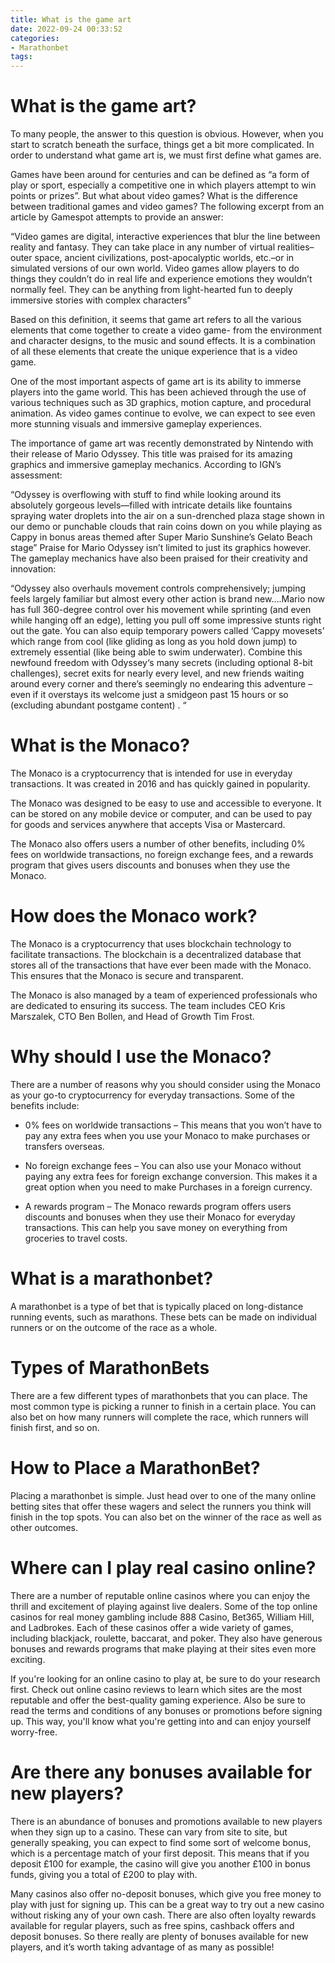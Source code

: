 ```yaml
---
title: What is the game art
date: 2022-09-24 00:33:52
categories:
- Marathonbet
tags:
---
```



#  What is the game art?

To many people, the answer to this question is obvious. However, when you start to scratch beneath the surface, things get a bit more complicated. In order to understand what game art is, we must first define what games are.

Games have been around for centuries and can be defined as “a form of play or sport, especially a competitive one in which players attempt to win points or prizes”. But what about video games? What is the difference between traditional games and video games? The following excerpt from an article by Gamespot attempts to provide an answer:

“Video games are digital, interactive experiences that blur the line between reality and fantasy. They can take place in any number of virtual realities–outer space, ancient civilizations, post-apocalyptic worlds, etc.–or in simulated versions of our own world. Video games allow players to do things they couldn’t do in real life and experience emotions they wouldn’t normally feel. They can be anything from light-hearted fun to deeply immersive stories with complex characters”

Based on this definition, it seems that game art refers to all the various elements that come together to create a video game- from the environment and character designs, to the music and sound effects. It is a combination of all these elements that create the unique experience that is a video game.

One of the most important aspects of game art is its ability to immerse players into the game world. This has been achieved through the use of various techniques such as 3D graphics, motion capture, and procedural animation. As video games continue to evolve, we can expect to see even more stunning visuals and immersive gameplay experiences.

The importance of game art was recently demonstrated by Nintendo with their release of Mario Odyssey. This title was praised for its amazing graphics and immersive gameplay mechanics. According to IGN’s assessment:

“Odyssey is overflowing with stuff to find while looking around its absolutely gorgeous levels—filled with intricate details like fountains spraying water droplets into the air on a sun-drenched plaza stage shown in our demo or punchable clouds that rain coins down on you while playing as Cappy in bonus areas themed after Super Mario Sunshine’s Gelato Beach stage”
Praise for Mario Odyssey isn’t limited to just its graphics however. The gameplay mechanics have also been praised for their creativity and innovation:

“Odyssey also overhauls movement controls comprehensively; jumping feels largely familiar but almost every other action is brand new….Mario now has full 360-degree control over his movement while sprinting (and even while hanging off an edge), letting you pull off some impressive stunts right out the gate. You can also equip temporary powers called ‘Cappy movesets’ which range from cool (like gliding as long as you hold down jump) to extremely essential (like being able to swim underwater). Combine this newfound freedom with Odyssey‘s many secrets (including optional 8-bit challenges), secret exits for nearly every level, and new friends waiting around every corner and there’s seemingly no endearing this adventure – even if it overstays its welcome just a smidgeon past 15 hours or so (excluding abundant postgame content) . “

#  What is the Monaco?

The Monaco is a cryptocurrency that is intended for use in everyday transactions. It was created in 2016 and has quickly gained in popularity.

The Monaco was designed to be easy to use and accessible to everyone. It can be stored on any mobile device or computer, and can be used to pay for goods and services anywhere that accepts Visa or Mastercard.

The Monaco also offers users a number of other benefits, including 0% fees on worldwide transactions, no foreign exchange fees, and a rewards program that gives users discounts and bonuses when they use the Monaco.

# How does the Monaco work?

The Monaco is a cryptocurrency that uses blockchain technology to facilitate transactions. The blockchain is a decentralized database that stores all of the transactions that have ever been made with the Monaco. This ensures that the Monaco is secure and transparent.

The Monaco is also managed by a team of experienced professionals who are dedicated to ensuring its success. The team includes CEO Kris Marszalek, CTO Ben Bollen, and Head of Growth Tim Frost.

# Why should I use the Monaco?


There are a number of reasons why you should consider using the Monaco as your go-to cryptocurrency for everyday transactions. Some of the benefits include:

* 0% fees on worldwide transactions – This means that you won’t have to pay any extra fees when you use your Monaco to make purchases or transfers overseas.

* No foreign exchange fees – You can also use your Monaco without paying any extra fees for foreign exchange conversion. This makes it a great option when you need to make Purchases in a foreign currency.

* A rewards program – The Monaco rewards program offers users discounts and bonuses when they use their Monaco for everyday transactions. This can help you save money on everything from groceries to travel costs.

#  What is a marathonbet?

A marathonbet is a type of bet that is typically placed on long-distance running events, such as marathons. These bets can be made on individual runners or on the outcome of the race as a whole.

# Types of MarathonBets

There are a few different types of marathonbets that you can place. The most common type is picking a runner to finish in a certain place. You can also bet on how many runners will complete the race, which runners will finish first, and so on.

# How to Place a MarathonBet?

Placing a marathonbet is simple. Just head over to one of the many online betting sites that offer these wagers and select the runners you think will finish in the top spots. You can also bet on the winner of the race as well as other outcomes.

#  Where can I play real casino online?

There are a number of reputable online casinos where you can enjoy the thrill and excitement of playing against live dealers. Some of the top online casinos for real money gambling include 888 Casino, Bet365, William Hill, and Ladbrokes. Each of these casinos offer a wide variety of games, including blackjack, roulette, baccarat, and poker. They also have generous bonuses and rewards programs that make playing at their sites even more exciting.

If you're looking for an online casino to play at, be sure to do your research first. Check out online casino reviews to learn which sites are the most reputable and offer the best-quality gaming experience. Also be sure to read the terms and conditions of any bonuses or promotions before signing up. This way, you'll know what you're getting into and can enjoy yourself worry-free.

#  Are there any bonuses available for new players?

There is an abundance of bonuses and promotions available to new players when they sign up to a casino. These can vary from site to site, but generally speaking, you can expect to find some sort of welcome bonus, which is a percentage match of your first deposit. This means that if you deposit £100 for example, the casino will give you another £100 in bonus funds, giving you a total of £200 to play with.

Many casinos also offer no-deposit bonuses, which give you free money to play with just for signing up. This can be a great way to try out a new casino without risking any of your own cash. There are also often loyalty rewards available for regular players, such as free spins, cashback offers and deposit bonuses. So there really are plenty of bonuses available for new players, and it’s worth taking advantage of as many as possible!